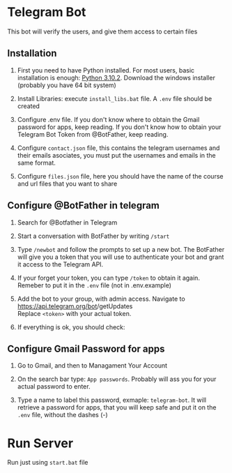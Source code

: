 # Telegram Bot

This bot will verify the users, and give them access to certain files

## Installation

1) First you need to have Python installed. For most users, basic installation is enough: [Python 3.10.2](https://www.python.org/downloads/release/python-3102/). Download the windows installer (probably you have 64 bit system)

2) Install Libraries: execute `install_libs.bat` file. A `.env` file should be created

3) Configure .env file. If you don't know where to obtain the Gmail password for apps, keep reading. If you don't know how to obtain your Telegram Bot Token from @BotFather, keep reading.

4) Configure `contact.json` file, this contains the telegram usernames and their emails asociates, you must put the usernames and emails in the same format.

5) Configure `files.json` file, here you should have the name of the course and url files that you want to share


## Configure @BotFather in telegram

1) Search for @Botfather in Telegram

2) Start a conversation with BotFather by writing `/start`

3) Type `/newbot` and follow the prompts to set up a new bot. The BotFather will give you a token that you will use to authenticate your bot and grant it access to the Telegram API.

4) If your forget your token, you can type `/token` to obtain it again. Remeber to put it in the `.env` file (not in .env.example)

5) Add the bot to your group, with admin access. Navigate to https://api.telegram.org/bot<token>/getUpdates   
Replace `<token>` with your actual token.

6) If everything is ok, you should check: 

## Configure Gmail Password for apps

1) Go to Gmail, and then to Managament Your Account

2) On the search bar type: `App passwords`. Probably will ass you for your actual password to enter.

3) Type a name to label this password, exmaple: `telegram-bot`. It will retrieve a password for apps, that you will keep safe and put it on the `.env` file, without the dashes (-)


# Run Server

Run just using `start.bat` file

